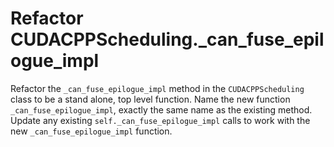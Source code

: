 # Refactor CUDACPPScheduling._can_fuse_epilogue_impl

Refactor the `_can_fuse_epilogue_impl` method in the `CUDACPPScheduling` class to be a stand alone, top level function.
Name the new function `_can_fuse_epilogue_impl`, exactly the same name as the existing method.
Update any existing `self._can_fuse_epilogue_impl` calls to work with the new `_can_fuse_epilogue_impl` function.
